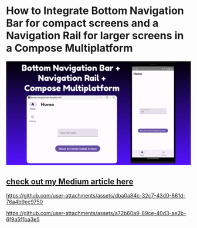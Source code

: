 # How to Integrate Bottom Navigation Bar for compact screens and a Navigation Rail for larger screens in a Compose Multiplatform

![How to Integrate Bottom Navigation Bar for compact screens and a Navigation Rail for larger screens in a Compose Multiplatform](Bottom-Navigation-Bar-Navigation-Rail.png)

## [check out my Medium article here](https://medium.com/@meet26)

https://github.com/user-attachments/assets/dba0a84c-32c7-43d0-861d-76a4b9ec9750

https://github.com/user-attachments/assets/a72b60a9-89ce-40d3-ae2b-6f9a5f1ba3e5
